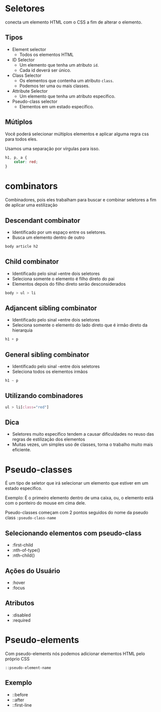 # Seletores

conecta um elemento HTML com o CSS a fim de alterar o elemento.

## Tipos

* Element selector
    - Todos os elementos HTML
* ID Selector 
    - Um elemento que tenha um atributo `id`.
    - Cada id deverá ser único.
* Class Selector
    - Os elementos que contenha um atributo `class`.
    - Podemos ter uma ou mais classes.
* Attribute Selector
    - Um elemento que tenha um atributo específico.
* Pseudo-class selector
    - Elementos em um estado específico.

## Mútiplos

Você poderá selecionar múltiplos elementos e aplicar alguma regra css para  todos eles.

Usamos uma separação por vírgulas para isso.

```css
h1, p, a { 
    color: red;
}
```

# combinators

Combinadores, pois eles trabalham para buscar e combinar seletores a fim de aplicar uma estilização

## Descendant combinator

* Identificado por um espaço entre os seletores.
* Busca um elemento dentro de outro

```css
body article h2
```

## Child combinator

* Identificado pelo sinal ` > `entre dois seletores
* Seleciona somente o elemento é filho direto do pai
* Elementos depois do filho direto serão desconsiderados

```css
body > ul > li
```

## Adjancent sibling combinator

* Identificado pelo sinal ` + `entre dois seletores
* Seleciona somente o elemento do lado direto que é irmão direto da hierarquia

```css
h1 + p
```

## General sibling combinator

* Identificado pelo sinal ` ~ `entre dois seletores
* Seleciona todos os elementos irmãos

```css
h1 ~ p
```

## Utilizando combinadores

```css
ul > li[class="red"]
```

## Dica

* Seletores muito específico tendem a causar dificuldades no reuso das regras de estilização dos elementos
* Muitas vezes, um simples uso de classes, torna o trabalho muito mais eficiente.




# Pseudo-classes

É um tipo de seletor que irá selecionar um elemento que estiver em um estado especifico.

Exemplo: É o primeiro elemento dentro de uma caixa, ou, o elemento está com o ponteiro do mouse em cima dele.

Pseudo-classes começam com 2 pontos seguidos do nome da pseudo class
`:pseudo-class-name`

## Selecionando elementos com pseudo-class

* :first-child
* :nth-of-type()
* :nth-child()

## Ações do Usuário 

* :hover
* :focus

## Atributos

* :disabled
* :required



# Pseudo-elements

Com pseudo-elements nós podemos adicionar elementos HTML pelo próprio CSS

`::pseudo-element-name`

## Exemplo

* ::before
* ::after
* ::first-line